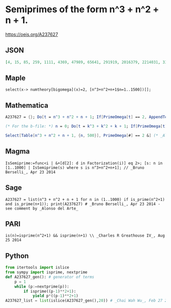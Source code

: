 # Semiprimes of the form n^3 \+ n^2 \+ n \+ 1\.
https://oeis.org/A237627
## JSON
```JSON
[4, 15, 85, 259, 1111, 4369, 47989, 65641, 291919, 2016379, 2214031, 3397651, 3820909, 5864581, 9305311, 13881841, 15687751, 16843009, 19756171, 22030681, 28746559, 62256349, 64160401, 74264821, 79692331, 101412319, 117889591, 172189309, 185518471, 191435329]
```
## Maple
```Maple
select(x-> numtheory[bigomega](x)=2, [n^3+n^2+n+1$n=1..1500])[];
```
## Mathematica
```Mathematica
A237627 = {}; Do[t = n^3 + n^2 + n + 1; If[PrimeOmega[t] == 2, AppendTo[A237627, t]], {n, 1500}]; A237627 (* _K. D. Bajpai_ *)
```
```Mathematica
(* For the b-file: *) n = 0; Do[t = k^3 + k^2 + k + 1; If[PrimeOmega[t] == 2, n++; Print[n, " ", t]], {k, 300000}] (* _K. D. Bajpai_ *)
```
```Mathematica
Select[Table[n^3 + n^2 + n + 1, {n, 500}], PrimeOmega[#] == 2 &] (* _Alonso del Arte_, Apr 22 2014 *)
```
## Magma
```Magma
IsSemiprime:=func<i | &+[d[2]: d in Factorization(i)] eq 2>; [s: n in [1..1000] | IsSemiprime(s) where s is n^3+n^2+n+1]; // _Bruno Berselli_, Apr 23 2014
```
## Sage
```Sage
A237627 = list(n^3 + n^2 + n + 1 for n in (1..1000) if is_prime(n^2+1) and is_prime(n+1)); print(A237627) # _Bruno Berselli_, Apr 23 2014 - see comment by _Alonso del Arte_
```
## PARI
```PARI
is(n)=isprime(n^2+1) && isprime(n+1) \\ _Charles R Greathouse IV_, Aug 25 2014
```
## Python
```Python
from itertools import islice
from sympy import isprime, nextprime
def A237627_gen(): # generator of terms
    p = 1
    while (p:=nextprime(p)):
        if isprime((p-1)**2+1):
            yield p*((p-1)**2+1)
A237627_list = list(islice(A237627_gen(),20)) # _Chai Wah Wu_, Feb 27 2023
```
